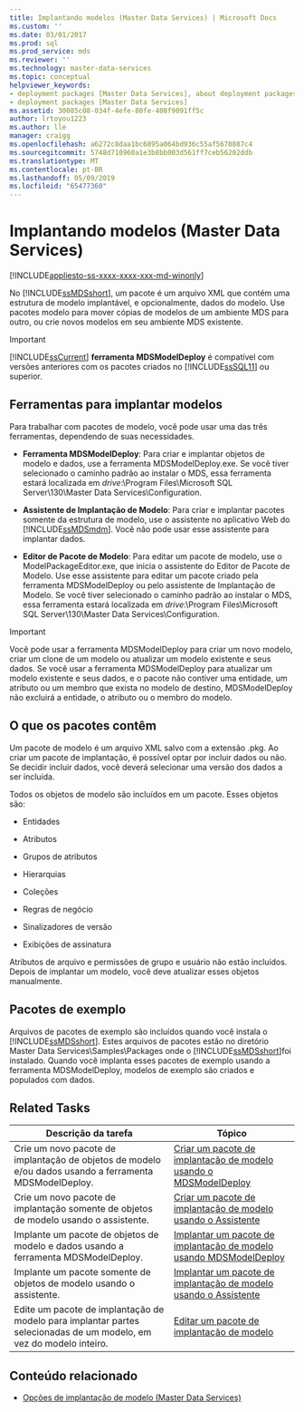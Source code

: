 ```yaml
---
title: Implantando modelos (Master Data Services) | Microsoft Docs
ms.custom: ''
ms.date: 03/01/2017
ms.prod: sql
ms.prod_service: mds
ms.reviewer: ''
ms.technology: master-data-services
ms.topic: conceptual
helpviewer_keywords:
- deployment packages [Master Data Services], about deployment packages
- deployment packages [Master Data Services]
ms.assetid: 30085c08-034f-4efe-80fe-408f9091ff5c
author: lrtoyou1223
ms.author: lle
manager: craigg
ms.openlocfilehash: a6272c8daa1bc6895a064bd936c55af5678887c4
ms.sourcegitcommit: 5748d710960a1e3b8bb003d561ff7ceb56202ddb
ms.translationtype: MT
ms.contentlocale: pt-BR
ms.lasthandoff: 05/09/2019
ms.locfileid: "65477360"
---
```

# <a name="deploying-models-master-data-services"></a>Implantando modelos (Master Data Services)

[!INCLUDE[appliesto-ss-xxxx-xxxx-xxx-md-winonly](../includes/appliesto-ss-xxxx-xxxx-xxx-md-winonly.md)]

  No [!INCLUDE[ssMDSshort](../includes/ssmdsshort-md.md)], um pacote é um arquivo XML que contém uma estrutura de modelo implantável, e opcionalmente, dados do modelo. Use pacotes modelo para mover cópias de modelos de um ambiente MDS para outro, ou crie novos modelos em seu ambiente MDS existente.  
  
> [!IMPORTANT]  
>  [!INCLUDE[ssCurrent](../includes/sscurrent-md.md)] **ferramenta MDSModelDeploy** é compatível com versões anteriores com os pacotes criados no [!INCLUDE[ssSQL11](../includes/sssql11-md.md)] ou superior.  
  
## <a name="tools-for-deploying-models"></a>Ferramentas para implantar modelos  
 Para trabalhar com pacotes de modelo, você pode usar uma das três ferramentas, dependendo de suas necessidades.  
  
-   **Ferramenta MDSModelDeploy**: Para criar e implantar objetos de modelo e dados, use a ferramenta MDSModelDeploy.exe. Se você tiver selecionado o caminho padrão ao instalar o MDS, essa ferramenta estará localizada em *drive*:\Program Files\Microsoft SQL Server\130\Master Data Services\Configuration.  
  
-   **Assistente de Implantação de Modelo**: Para criar e implantar pacotes somente da estrutura de modelo, use o assistente no aplicativo Web do [!INCLUDE[ssMDSmdm](../includes/ssmdsmdm-md.md)]. Você não pode usar esse assistente para implantar dados.  
  
-   **Editor de Pacote de Modelo**: Para editar um pacote de modelo, use o ModelPackageEditor.exe, que inicia o assistente do Editor de Pacote de Modelo. Use esse assistente para editar um pacote criado pela ferramenta MDSModelDeploy ou pelo assistente de Implantação de Modelo. Se você tiver selecionado o caminho padrão ao instalar o MDS, essa ferramenta estará localizada em *drive*:\Program Files\Microsoft SQL Server\130\Master Data Services\Configuration.  
  
> [!IMPORTANT]  
>  Você pode usar a ferramenta MDSModelDeploy para criar um novo modelo, criar um clone de um modelo ou atualizar um modelo existente e seus dados. Se você usar a ferramenta MDSModelDeploy para atualizar um modelo existente e seus dados, e o pacote não contiver uma entidade, um atributo ou um membro que exista no modelo de destino, MDSModelDeploy não excluirá a entidade, o atributo ou o membro do modelo.  
  
## <a name="what-packages-contain"></a>O que os pacotes contêm  
 Um pacote de modelo é um arquivo XML salvo com a extensão .pkg. Ao criar um pacote de implantação, é possível optar por incluir dados ou não. Se decidir incluir dados, você deverá selecionar uma versão dos dados a ser incluída.  
  
 Todos os objetos de modelo são incluídos em um pacote. Esses objetos são:  
  
-   Entidades  
  
-   Atributos  
  
-   Grupos de atributos  
  
-   Hierarquias  
  
-   Coleções  
  
-   Regras de negócio  
  
-   Sinalizadores de versão  
  
-   Exibições de assinatura  
  
 Atributos de arquivo e permissões de grupo e usuário não estão incluídos. Depois de implantar um modelo, você deve atualizar esses objetos manualmente.  
  
## <a name="sample-packages"></a>Pacotes de exemplo  
 Arquivos de pacotes de exemplo são incluídos quando você instala o [!INCLUDE[ssMDSshort](../includes/ssmdsshort-md.md)]. Estes arquivos de pacotes estão no diretório Master Data Services\Samples\Packages onde o [!INCLUDE[ssMDSshort](../includes/ssmdsshort-md.md)]foi instalado. Quando você implanta esses pacotes de exemplo usando a ferramenta MDSModelDeploy, modelos de exemplo são criados e populados com dados.  
  
## <a name="related-tasks"></a>Related Tasks  
  
|Descrição da tarefa|Tópico|  
|----------------------|-----------|  
|Crie um novo pacote de implantação de objetos de modelo e/ou dados usando a ferramenta MDSModelDeploy.|[Criar um pacote de implantação de modelo usando o MDSModelDeploy](../master-data-services/create-a-model-deployment-package-by-using-mdsmodeldeploy.md)|  
|Crie um novo pacote de implantação somente de objetos de modelo usando o assistente.|[Criar um pacote de implantação de modelo usando o Assistente](../master-data-services/create-a-model-deployment-package-by-using-the-wizard.md)|  
|Implante um pacote de objetos de modelo e dados usando a ferramenta MDSModelDeploy.|[Implantar um pacote de implantação de modelo usando MDSModelDeploy](../master-data-services/deploy-a-model-deployment-package-by-using-mdsmodeldeploy.md)|  
|Implante um pacote somente de objetos de modelo usando o assistente.|[Implantar um pacote de implantação de modelo usando o Assistente](../master-data-services/deploy-a-model-deployment-package-by-using-the-wizard.md)|  
|Edite um pacote de implantação de modelo para implantar partes selecionadas de um modelo, em vez do modelo inteiro.|[Editar um pacote de implantação de modelo](../master-data-services/edit-a-model-deployment-package.md)|  
  
## <a name="related-content"></a>Conteúdo relacionado  
  
-   [Opções de implantação de modelo &#40;Master Data Services&#41;](../master-data-services/model-deployment-options-master-data-services.md)  
  
  
